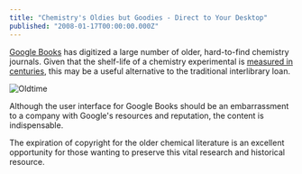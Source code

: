 ```yaml
---
title: "Chemistry's Oldies but Goodies - Direct to Your Desktop"
published: "2008-01-17T00:00:00.000Z"
---
```


[Google Books](http://books.google.com/) has digitized a large number of older, hard-to-find chemistry journals. Given that the shelf-life of a chemistry experimental is [measured in centuries](/articles/2006/09/03/peculiarities-of-chemical-information), this may be a useful alternative to the traditional interlibrary loan.

![Oldtime](/images/posts/20080117/oldtime.png "Oldtime")

Although the user interface for Google Books should be an embarrassment to a company with Google's resources and reputation, the content is indispensable.

The expiration of copyright for the older chemical literature is an excellent opportunity for those wanting to preserve this vital research and historical resource.